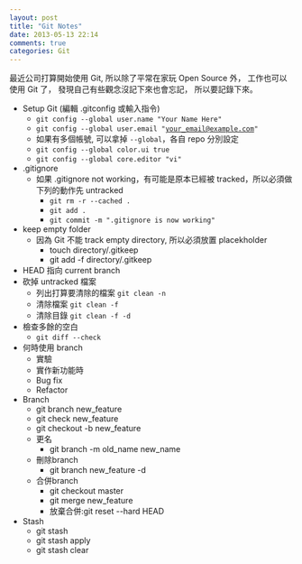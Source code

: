 ```yaml
---
layout: post
title: "Git Notes"
date: 2013-05-13 22:14
comments: true
categories: Git
---
```

最近公司打算開始使用 Git, 
所以除了平常在家玩 Open Source 外，
工作也可以使用 Git 了，
發現自己有些觀念沒記下來也會忘記，
所以要記錄下來。

* Setup Git (編輯 .gitconfig 或輸入指令)
  * <code>git config --global user.name "Your Name Here"</code>
  * <code>git config --global user.email "your_email@example.com"</code>
  * 如果有多個帳號, 可以拿掉 <code>--global</code>，各自 repo 分別設定
  * <code>git config --global color.ui true</code>
  * <code>git config --global core.editor "vi"</code>
* .gitignore
  * 如果 .gitignore not working，有可能是原本已經被 tracked，所以必須做下列的動作先 untracked
    * <code>git rm -r --cached .</code>
    * <code>git add .</code>
    * <code>git commit -m ".gitignore is now working"</code>
* keep empty folder
  * 因為 Git 不能 track empty directory, 所以必須放置 placekholder 
    * touch directory/.gitkeep
    * git add -f directory/.gitkeep
* HEAD 指向 current branch
* 砍掉 untracked 檔案
  * 列出打算要清除的檔案 <code>git clean -n</code>
  * 清除檔案 <code>git clean -f</code>
  * 清除目錄 <code>git clean -f -d</code>
* 檢查多餘的空白
  * <code>git diff --check</code>
* 何時使用 branch
  * 實驗
  * 實作新功能時
  * Bug fix 
  * Refactor
* Branch
  * git branch new_feature
  * git check new_feature
  * git checkout -b new_feature
  * 更名
    * git branch -m old_name new_name
  * 刪除branch 
    * git branch new_feature -d
  * 合併branch
    * git checkout master 
    * git merge new_feature
    * 放棄合併:git reset --hard HEAD
* Stash 
  * git stash  
  * git stash apply 
  * git stash clear 



